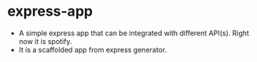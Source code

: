 # express-app

- A simple express app that can be integrated with different API(s). Right now it is spotify.
- It is a scaffolded app from express generator.
